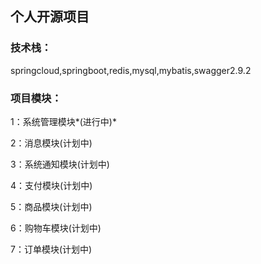 ## 个人开源项目
### 技术栈：
springcloud,springboot,redis,mysql,mybatis,swagger2.9.2
### 项目模块：
1：系统管理模块*(进行中)*

2：消息模块(计划中)

3：系统通知模块(计划中)

4：支付模块(计划中)

5：商品模块(计划中)

6：购物车模块(计划中)

7：订单模块(计划中)

